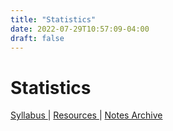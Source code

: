 ```yaml
---
title: "Statistics"
date: 2022-07-29T10:57:09-04:00
draft: false
---
```

<h1> Statistics </h1> 
<a href="/AP_Stats.pdf"> Syllabus </a> | 
<a href=""> Resources </a> |
<a href=""> Notes Archive </a> 
<br>



